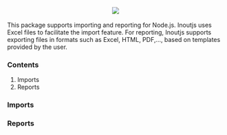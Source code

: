 <div align="center">
  <a href="https://github.com/KhonngNhoTen/inoutjs">
    <img src="https://i.postimg.cc/FH8tm9M6/Gemini-Generated-Image-2x9r752x9r752x9r.jpg">
  </a>
</div>  
<br>
This package supports importing and reporting for Node.js. Inoutjs uses Excel files to facilitate the import feature.
For reporting, Inoutjs supports exporting files in formats such as Excel, HTML, PDF,..., based on templates provided by the user.


### Contents
1. Imports
2. Reports

### Imports

### Reports
